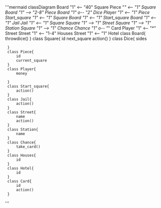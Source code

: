 '''mermaid
 classDiagram
     Board "1" <-- "40" Square
     Piece "*" <-- "1" Square
     Board "1" --> "2-8" Piece
     Board "1" o-- "2" Dice
     Player "1" <-- "1" Piece
     Start_square "1" <-- "1" Square
     Board "1" <-- "1" Start_square
     Board "1" <-- "1" Jail
     Jail "1" <-- "1" Square
     Square "1" --> "1" Street
     Square "1" --> "1" Station
     Square "1" --> "1" Chance
     Chance "1" o-- "*" Card
     Player "1" <-- "*" Street
     Street "1" <-- "1-4" Houses
     Street "1" <-- "1" Hotel
     class Board{
         throwdice()
     }
     class Square{
         id
         next_square
         action()
     }
     class Dice{
         sides
 
     }
     class Piece{
         id
         current_square
     }
     class Player{
         money
 
     }
     class Start_square{
         action()
     }
     class Jail{
         action()
     }
     class Street{
         name
         action()
     }
     class Station{
         name
     }
     class Chance{
         take_card()
     }
     class Houses{
         id
     }
     class Hotel{
         id
     }
     class Card{
         id
         action()
     }
'''	
